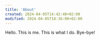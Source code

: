```yaml
---
title: 'About'
created: 2024-04-05T14:42:48+02:00
modified: 2024-04-05T18:36:00+02:00
---
```


Hello. This is me. This is what I do. Bye-bye!
